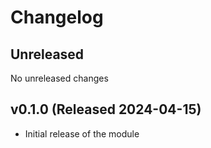 # Changelog

## Unreleased

No unreleased changes

## v0.1.0 (Released 2024-04-15)

* Initial release of the module
